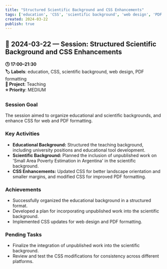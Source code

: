 ```yaml
---
title: "Structured Scientific Background and CSS Enhancements"
tags: ['education', 'CSS', 'scientific background', 'web design', 'PDF formatting']
created: 2024-03-22
publish: true
---
```


## 📅 2024-03-22 — Session: Structured Scientific Background and CSS Enhancements

**🕒 17:00–21:30**  
**🏷️ Labels**: education, CSS, scientific background, web design, PDF formatting  
**📂 Project**: Teaching  
**⭐ Priority**: MEDIUM  


### Session Goal
The session aimed to organize educational and scientific backgrounds, and enhance CSS for web and PDF formatting.

### Key Activities
- **Educational Background:** Structured the teaching background, including university positions and educational tool development.
- **Scientific Background:** Planned the inclusion of unpublished work on 'Small Area Poverty Estimation in Argentina' in the scientific background.
- **CSS Enhancements:** Updated CSS for better landscape orientation and smaller margins, and modified CSS for improved PDF formatting.

### Achievements
- Successfully organized the educational background in a structured format.
- Developed a plan for incorporating unpublished work into the scientific background.
- Implemented CSS updates for web design and PDF formatting.

### Pending Tasks
- Finalize the integration of unpublished work into the scientific background.
- Review and test the CSS modifications for consistency across different platforms.

